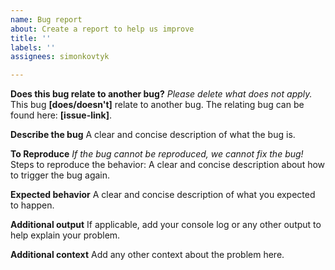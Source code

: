 ```yaml
---
name: Bug report
about: Create a report to help us improve
title: ''
labels: ''
assignees: simonkovtyk

---
```


**Does this bug relate to another bug?**
*Please delete what does not apply.*
This bug **[does/doesn't]** relate to another bug.
The relating bug can be found here: **[issue-link]**.

**Describe the bug**
A clear and concise description of what the bug is.

**To Reproduce**
*If the bug cannot be reproduced, we cannot fix the bug!*
Steps to reproduce the behavior:
A clear and concise description about how to trigger the bug again.

**Expected behavior**
A clear and concise description of what you expected to happen.

**Additional output**
If applicable, add your console log or any other output to help explain your problem.

**Additional context**
Add any other context about the problem here.
